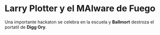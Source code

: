 # Larry Plotter y el MAlware de Fuego

Una importante hackaton se celebra en la escuela y **Ballmort** destroza el portatil de **Digg Ory**.
